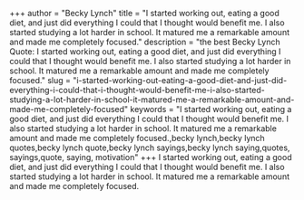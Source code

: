 +++
author = "Becky Lynch"
title = "I started working out, eating a good diet, and just did everything I could that I thought would benefit me. I also started studying a lot harder in school. It matured me a remarkable amount and made me completely focused."
description = "the best Becky Lynch Quote: I started working out, eating a good diet, and just did everything I could that I thought would benefit me. I also started studying a lot harder in school. It matured me a remarkable amount and made me completely focused."
slug = "i-started-working-out-eating-a-good-diet-and-just-did-everything-i-could-that-i-thought-would-benefit-me-i-also-started-studying-a-lot-harder-in-school-it-matured-me-a-remarkable-amount-and-made-me-completely-focused"
keywords = "I started working out, eating a good diet, and just did everything I could that I thought would benefit me. I also started studying a lot harder in school. It matured me a remarkable amount and made me completely focused.,becky lynch,becky lynch quotes,becky lynch quote,becky lynch sayings,becky lynch saying,quotes, sayings,quote, saying, motivation"
+++
I started working out, eating a good diet, and just did everything I could that I thought would benefit me. I also started studying a lot harder in school. It matured me a remarkable amount and made me completely focused.
